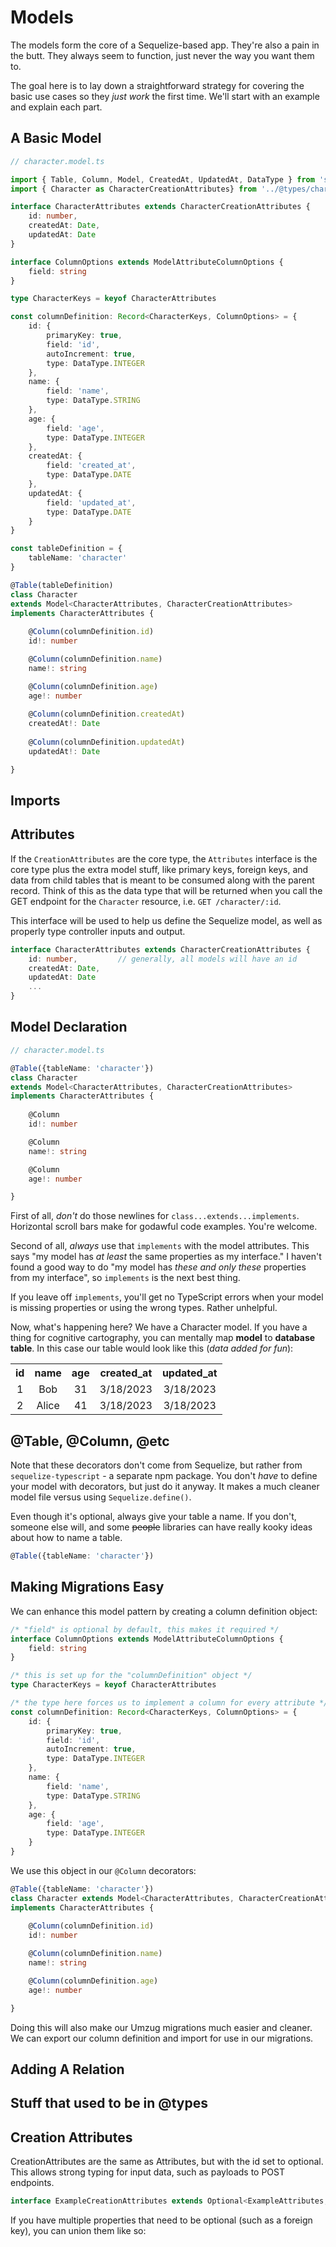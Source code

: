 # Models
The models form the core of a Sequelize-based app. They're also a pain in the butt. They always seem to function, just never the way you want them to.

The goal here is to lay down a straightforward strategy for covering the basic use cases so they *just work* the first time. We'll start with an example and explain each part.

## A Basic Model
```typescript
// character.model.ts

import { Table, Column, Model, CreatedAt, UpdatedAt, DataType } from 'sequelize-typescript';
import { Character as CharacterCreationAttributes} from '../@types/character.types';

interface CharacterAttributes extends CharacterCreationAttributes {
    id: number,
    createdAt: Date,
    updatedAt: Date
}

interface ColumnOptions extends ModelAttributeColumnOptions {
    field: string
}

type CharacterKeys = keyof CharacterAttributes

const columnDefinition: Record<CharacterKeys, ColumnOptions> = {
    id: {
        primaryKey: true,
        field: 'id',
        autoIncrement: true,
        type: DataType.INTEGER
    },
    name: {
        field: 'name',
        type: DataType.STRING
    },
    age: {
        field: 'age',
        type: DataType.INTEGER
    },
    createdAt: {
        field: 'created_at',
        type: DataType.DATE
    },
    updatedAt: {
        field: 'updated_at',
        type: DataType.DATE
    }
}

const tableDefinition = {
    tableName: 'character'
}

@Table(tableDefinition)
class Character 
extends Model<CharacterAttributes, CharacterCreationAttributes> 
implements CharacterAttributes {
    
    @Column(columnDefinition.id)
    id!: number

    @Column(columnDefinition.name)
    name!: string

    @Column(columnDefinition.age)
    age!: number
    
    @Column(columnDefinition.createdAt)
    createdAt!: Date
    
    @Column(columnDefinition.updatedAt)
    updatedAt!: Date

}
```

## Imports

## Attributes

If the `CreationAttributes` are the core type, the `Attributes` interface is the core type plus the extra model stuff, like primary keys, foreign keys, and data from child tables that is meant to be consumed along with the parent record. Think of this as the data type that will be returned when you call the GET endpoint for the `Character` resource, i.e. `GET /character/:id`. 

This interface will be used to help us define the Sequelize model, as well as properly type controller inputs and output. 

```typescript
interface CharacterAttributes extends CharacterCreationAttributes {
    id: number,         // generally, all models will have an id
    createdAt: Date,
    updatedAt: Date   
    ...    
}
```

## Model Declaration

```typescript
// character.model.ts

@Table({tableName: 'character'})
class Character 
extends Model<CharacterAttributes, CharacterCreationAttributes> 
implements CharacterAttributes {
    
    @Column
    id!: number

    @Column
    name!: string

    @Column
    age!: number

}
```

First of all, *don't* do those newlines for `class...extends...implements`.  Horizontal scroll bars make for godawful code examples. You're welcome.

Second of all, *always* use that `implements` with the model attributes. This says "my model has *at least* the same properties as my interface." I haven't found a good way to do "my model has *these and only these* properties from my interface", so `implements` is the next best thing. 

If you leave off `implements`, you'll get no TypeScript errors when your model is missing properties or using the wrong types. Rather unhelpful.

Now, what's happening here? We have a Character model. If you have a thing for cognitive cartography, you can mentally map **model** to **database table**. In this case our table would look like this (*data added for fun*):

<div align="center">
    <table>
        <tr>
            <th>id</th>
            <th>name</th>
            <th>age</th>
            <th>created_at</th>
            <th>updated_at</th>
        </tr>
        <tr style="text-align: center;">
            <td>1</td>
            <td>Bob</td>
            <td>31</td>
            <td>3/18/2023</td>
            <td>3/18/2023</td>
        </tr>
        <tr style="text-align: center;">
            <td>2</td>
            <td>Alice</td>
            <td>41</td>
            <td>3/18/2023</td>
            <td>3/18/2023</td>
        </tr>
    </table>
</div>


## @Table, @Column, @etc

Note that these decorators don't come from Sequelize, but rather from  `sequelize-typescript` - a separate npm package. You don't *have* to define your model with decorators, but just do it anyway. It makes a much cleaner model file versus using `Sequelize.define()`. 

Even though it's optional, always give your table a name. If you don't, someone else will, and some ~~people~~ libraries can have really kooky ideas about how to name a table.    
```typescript
@Table({tableName: 'character'})
```

## Making Migrations Easy

We can enhance this model pattern by creating a column definition object:

```typescript
/* "field" is optional by default, this makes it required */
interface ColumnOptions extends ModelAttributeColumnOptions {
    field: string
}

/* this is set up for the "columnDefinition" object */
type CharacterKeys = keyof CharacterAttributes

/* the type here forces us to implement a column for every attribute */
const columnDefinition: Record<CharacterKeys, ColumnOptions> = {
    id: {
        primaryKey: true,
        field: 'id',
        autoIncrement: true,
        type: DataType.INTEGER
    },
    name: {
        field: 'name',
        type: DataType.STRING
    },
    age: {
        field: 'age',
        type: DataType.INTEGER
    }
}
```

We use this object in our `@Column` decorators:

```typescript
@Table({tableName: 'character'})
class Character extends Model<CharacterAttributes, CharacterCreationAttributes> 
implements CharacterAttributes {
    
    @Column(columnDefinition.id)
    id!: number

    @Column(columnDefinition.name)
    name!: string

    @Column(columnDefinition.age)
    age!: number

}
```

Doing this will also make our Umzug migrations much easier and cleaner. We can export our column definition and import for use in our migrations.

## Adding A Relation 

## Stuff that used to be in @types

## Creation Attributes

CreationAttributes are the same as Attributes, but with the id set to optional. This allows strong typing for input data, such as payloads to POST endpoints.

```typescript
interface ExampleCreationAttributes extends Optional<ExampleAttributes, 'id'> {}
```

If you have multiple properties that need to be optional (such as a foreign key), you can union them like so:
